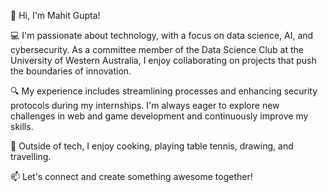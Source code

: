 👋 Hi, I'm Mahit Gupta!

💻 I'm passionate about technology, with a focus on data science, AI, and cybersecurity. As a committee member of the Data Science Club at the University of Western Australia, I enjoy collaborating on projects that push the boundaries of innovation.

🔍 My experience includes streamlining processes and enhancing security protocols during my internships. I'm always eager to explore new challenges in web and game development and continuously improve my skills.

🌟 Outside of tech, I enjoy cooking, playing table tennis, drawing, and travelling.

📫 Let's connect and create something awesome together!
